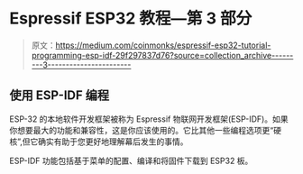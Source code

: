 # Espressif ESP32 教程—第 3 部分

> 原文：<https://medium.com/coinmonks/espressif-esp32-tutorial-programming-esp-idf-29f297837d76?source=collection_archive---------3----------------------->

## 使用 ESP-IDF 编程

ESP-32 的本地软件开发框架被称为 Espressif 物联网开发框架(ESP-IDF)。如果你想要最大的功能和兼容性，这是你应该使用的。它比其他一些编程选项更“硬核”,但它确实有助于您更好地理解幕后发生的事情。

ESP-IDF 功能包括基于菜单的配置、编译和将固件下载到 ESP32 板。